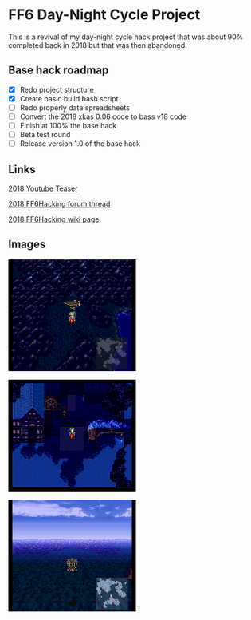 # FF6 Day-Night Cycle Project

This is a revival of my day-night cycle hack project that was about
90% completed back in 2018 but that was then abandoned.

## Base hack roadmap
- [x] Redo project structure
- [x] Create basic build bash script
- [ ] Redo properly data spreadsheets
- [ ] Convert the 2018 xkas 0.06 code to bass v18 code
- [ ] Finish at 100% the base hack
- [ ] Beta test round
- [ ] Release version 1.0 of the base hack

## Links

[2018 Youtube Teaser](https://www.youtube.com/watch?v=Zv1pSxsS8ww)

[2018 FF6Hacking forum thread](https://www.ff6hacking.com/forums/thread-3756.html)

[2018 FF6Hacking wiki page](https://www.ff6hacking.com/wiki/doku.php?id=ff3:ff3us:patches:madsiur:cycle)

## Images

![Nighttime on the world map](media/screenshot_a.png)

![Nighttime in Narshe](media/screenshot_b.png)

![Nighttime airship ride](media/screenshot_c.png)


